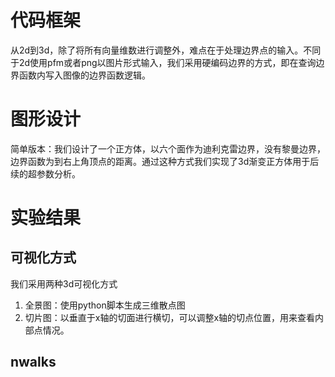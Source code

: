 # 代码框架

从2d到3d，除了将所有向量维数进行调整外，难点在于处理边界点的输入。不同于2d使用pfm或者png以图片形式输入，我们采用硬编码边界的方式，即在查询边界函数内写入图像的边界函数逻辑。

# 图形设计

简单版本：我们设计了一个正方体，以六个面作为迪利克雷边界，没有黎曼边界，边界函数为到右上角顶点的距离。通过这种方式我们实现了3d渐变正方体用于后续的超参数分析。

# 实验结果

## 可视化方式

我们采用两种3d可视化方式

1. 全景图：使用python脚本生成三维散点图
2. 切片图：以垂直于x轴的切面进行横切，可以调整x轴的切点位置，用来查看内部点情况。

## nwalks
